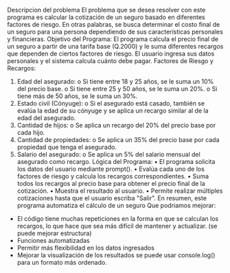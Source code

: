Descripcion del problema 
El problema que se desea resolver con este programa es calcular la cotización de un seguro basado en diferentes factores de riesgo. En otras palabras, se busca determinar el costo final de un seguro para una persona dependiendo de sus características personales y financieras.
Objetivo del Programa:
El programa calcula el precio final de un seguro a partir de una tarifa base (Q.2000) y le suma diferentes recargos que dependen de ciertos factores de riesgo. El usuario ingresa sus datos personales y el sistema calcula cuánto debe pagar.
Factores de Riesgo y Recargos:
1.	Edad del asegurado:
o	Si tiene entre 18 y 25 años, se le suma un 10% del precio base.
o	Si tiene entre 25 y 50 años, se le suma un 20%.
o	Si tiene más de 50 años, se le suma un 30%.
2.	Estado civil (Cónyuge):
o	Si el asegurado está casado, también se evalúa la edad de su cónyuge y se aplica un recargo similar al de la edad del asegurado.
3.	Cantidad de hijos:
o	Se aplica un recargo del 20% del precio base por cada hijo.
4.	Cantidad de propiedades:
o	Se aplica un 35% del precio base por cada propiedad que tenga el asegurado.
5.	Salario del asegurado:
o	Se aplica un 5% del salario mensual del asegurado como recargo.
Lógica del Programa:
•	El programa solicita los datos del usuario mediante prompt().
•	Evalúa cada uno de los factores de riesgo y calcula los recargos correspondientes.
•	Suma todos los recargos al precio base para obtener el precio final de la cotización.
•	Muestra el resultado al usuario.
•	Permite realizar múltiples cotizaciones hasta que el usuario escriba "Salir".
En resumen, este programa automatiza el cálculo de un seguro
Que podriamos mejorar: 
-	El código tiene muchas repeticiones en la forma en que se calculan los recargos, lo que hace que sea más difícil de mantener y actualizar. (se puede mejorar estructura)
-	Funciones automatizadas 
-	Permitir más flexibilidad en los datos ingresados
-	Mejorar la visualización de los resultados se puede usar console.log() para un formato más ordenado.
